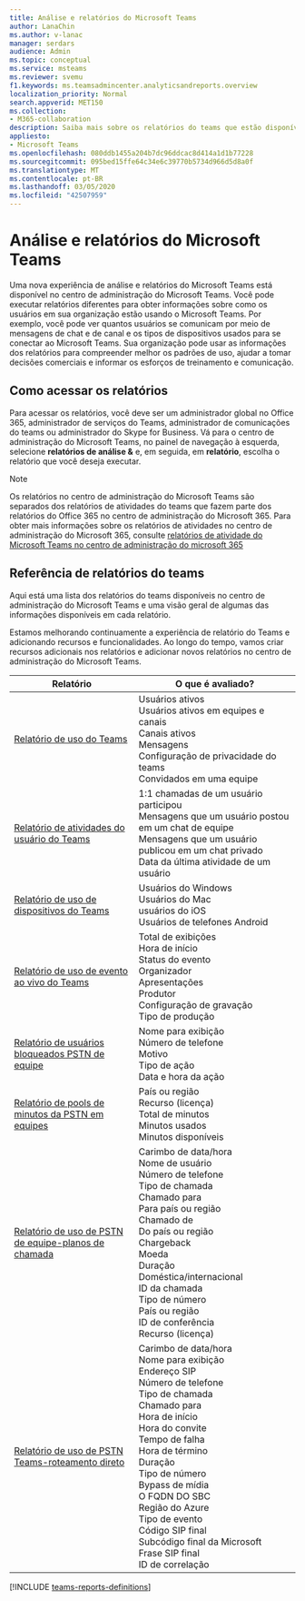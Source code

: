 ```yaml
---
title: Análise e relatórios do Microsoft Teams
author: LanaChin
ms.author: v-lanac
manager: serdars
audience: Admin
ms.topic: conceptual
ms.service: msteams
ms.reviewer: svemu
f1.keywords: ms.teamsadmincenter.analyticsandreports.overview
localization_priority: Normal
search.appverid: MET150
ms.collection:
- M365-collaboration
description: Saiba mais sobre os relatórios do teams que estão disponíveis no centro de administração do Microsoft Teams.
appliesto:
- Microsoft Teams
ms.openlocfilehash: 080ddb1455a204b7dc96ddcac8d414a1d1b77228
ms.sourcegitcommit: 095bed15ffe64c34e6c39770b5734d966d5d8a0f
ms.translationtype: MT
ms.contentlocale: pt-BR
ms.lasthandoff: 03/05/2020
ms.locfileid: "42507959"
---
```

# <a name="microsoft-teams-analytics-and-reporting"></a>Análise e relatórios do Microsoft Teams

Uma nova experiência de análise e relatórios do Microsoft Teams está disponível no centro de administração do Microsoft Teams. Você pode executar relatórios diferentes para obter informações sobre como os usuários em sua organização estão usando o Microsoft Teams. Por exemplo, você pode ver quantos usuários se comunicam por meio de mensagens de chat e de canal e os tipos de dispositivos usados para se conectar ao Microsoft Teams. Sua organização pode usar as informações dos relatórios para compreender melhor os padrões de uso, ajudar a tomar decisões comerciais e informar os esforços de treinamento e comunicação.

## <a name="how-to-access-the-reports"></a>Como acessar os relatórios

Para acessar os relatórios, você deve ser um administrador global no Office 365, administrador de serviços do Teams, administrador de comunicações do teams ou administrador do Skype for Business.  Vá para o centro de administração do Microsoft Teams, no painel de navegação à esquerda, selecione **relatórios de análise &** e, em seguida, em **relatório**, escolha o relatório que você deseja executar.

> [!NOTE]
> Os relatórios no centro de administração do Microsoft Teams são separados dos relatórios de atividades do teams que fazem parte dos relatórios do Office 365 no centro de administração do Microsoft 365. Para obter mais informações sobre os relatórios de atividades no centro de administração do Microsoft 365, consulte [relatórios de atividade do Microsoft Teams no centro de administração do microsoft 365](../teams-activity-reports.md)

## <a name="teams-reporting-reference"></a>Referência de relatórios do teams

Aqui está uma lista dos relatórios do teams disponíveis no centro de administração do Microsoft Teams e uma visão geral de algumas das informações disponíveis em cada relatório.

Estamos melhorando continuamente a experiência de relatório do Teams e adicionando recursos e funcionalidades. Ao longo do tempo, vamos criar recursos adicionais nos relatórios e adicionar novos relatórios no centro de administração do Microsoft Teams.

|Relatório  |O que é avaliado? |
|---------|---------|
|[Relatório de uso do Teams](teams-usage-report.md)  |  Usuários ativos<br/>Usuários ativos em equipes e canais<br/>Canais ativos<br/>Mensagens<br/>Configuração de privacidade do teams<br/>Convidados em uma equipe   |
|[Relatório de atividades do usuário do Teams](user-activity-report.md)  |  1:1 chamadas de um usuário participou<br/>Mensagens que um usuário postou em um chat de equipe<br/>Mensagens que um usuário publicou em um chat privado<br/>Data da última atividade de um usuário     |
|[Relatório de uso de dispositivos do Teams](device-usage-report.md)   |  Usuários do Windows<br/>Usuários do Mac<br/>usuários do iOS<br/>Usuários de telefones Android     |
|[Relatório de uso de evento ao vivo do Teams](teams-live-event-usage-report.md)   |  Total de exibições<br>Hora de início<br>Status do evento<br>Organizador<br>Apresentações<br>Produtor<br>Configuração de gravação<br>Tipo de produção    |
|[Relatório de usuários bloqueados PSTN de equipe](pstn-blocked-users-report.md)   |  Nome para exibição<br>Número de telefone<br>Motivo<br>Tipo de ação<br>Data e hora da ação   |
|[Relatório de pools de minutos da PSTN em equipes](pstn-minute-pools-report.md) |  País ou região<br>Recurso (licença) <br>Total de minutos<br>Minutos usados<br>Minutos disponíveis|
|[Relatório de uso de PSTN de equipe-planos de chamada](pstn-usage-report.md#calling-plans)|  Carimbo de data/hora<br>Nome de usuário<br>Número de telefone<br>Tipo de chamada <br>Chamado para<br>Para país ou região <br>Chamado de <br>Do país ou região<br>Chargeback<br>Moeda<br>Duração<br>Doméstica/internacional<br>ID da chamada<br>Tipo de número<br>País ou região<br>ID de conferência<br>Recurso (licença)|
|[Relatório de uso de PSTN Teams-roteamento direto](pstn-usage-report.md#direct-routing)  |  Carimbo de data/hora<br>Nome para exibição<br>Endereço SIP<br>Número de telefone <br>Tipo de chamada<br>Chamado para<br>Hora de início<br>Hora do convite<br>Tempo de falha<br>Hora de término<br>Duração<br>Tipo de número<br>Bypass de mídia<br>O FQDN DO SBC<br>Região do Azure<br>Tipo de evento<br>Código SIP final<br>Subcódigo final da Microsoft<br>Frase SIP final<br>ID de correlação  |

[!INCLUDE [teams-reports-definitions](../includes/teams-reports-definitions.md)]
